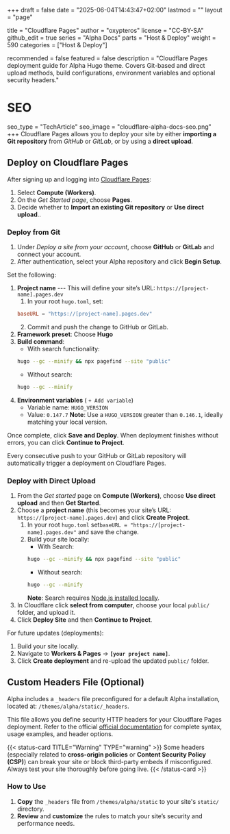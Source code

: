 +++
draft = false
date = "2025-06-04T14:43:47+02:00"
lastmod = ""
layout = "page"

title = "Cloudflare Pages"
author = "oxypteros"
license = "CC-BY-SA"
github_edit = true
series = "Alpha Docs"
  parts = "Host & Deploy"
  weight = 590
categories = ["Host & Deploy"]

recommended = false
featured = false
description = "Cloudflare Pages deployment guide for Alpha Hugo theme. Covers Git-based and direct upload methods, build configurations, environment variables and optional security headers."
# SEO
seo_type = "TechArticle"
seo_image = "cloudflare-alpha-docs-seo.png"
+++
Cloudflare Pages allows you to deploy your site by either **importing a Git repository** from *GitHub* or *GitLab*, or by using a **direct upload**.

## Deploy on Cloudflare Pages
After signing up and logging into [Cloudflare Pages](https://pages.cloudflare.com/):

1. Select **Compute (Workers)**.
2. On the *Get Started page*, choose **Pages**.
3. Decide whether to **Import an existing Git repository** or **Use direct upload**..

### Deploy from Git
1. Under *Deploy a site from your account*, choose **GitHub** or **GitLab** and connect your account.
2. After authentication, select your Alpha repository and click **Begin Setup**.

Set the following:
1. **Project name** --- This will define your site’s URL: `https://[project-name].pages.dev`
    1. In your root `hugo.toml`, set: 
      ```toml
      baseURL = "https://[project-name].pages.dev"
      ```
    2. Commit and push the change to GitHub or GitLab.
2. **Framework preset**: Choose **Hugo**
3. **Build command**:
    - With search functionality: 
    ```bash
    hugo --gc --minify && npx pagefind --site "public"
    ```
    - Without search: 
    ```bash
    hugo --gc --minify
    ```
4. **Environment variables** ( `+ Add variable`)
    - Variable name: `HUGO_VERSION`
    - Value: `0.147.7`
    **Note**: Use a `HUGO_VERSION` greater than `0.146.1`, ideally matching your local version.

Once complete, click **Save and Deploy**. 
When deployment finishes without errors, you can click **Continue to Project**.

Every consecutive push to your GitHub or GitLab repository will automatically trigger a deployment on Cloudflare Pages.

### Deploy with Direct Upload
1. From the *Get started* page on  **Compute (Workers)**,  choose **Use direct upload** and then **Get Started**.
2. Choose a **project name** (this becomes your site’s URL: `https://[project-name].pages.dev`) and click **Create Project**.
    1. In your root `hugo.toml` set`baseURL = "https://[project-name].pages.dev"` and save the change.
    2. Build your site locally:
        - With Search: 
        ```bash
        hugo --gc --minify && npx pagefind --site "public"
        ```
        - Without search: 
        ```bash
        hugo --gc --minify
        ```
        **Note**: Search requires [Node.js installed locally](/docs/developing-alpha/install-node).
3. In Cloudflare click **select from computer**, choose your local `public/` folder, and upload it.
4. Click **Deploy Site** and then **Continue to Project**.

For future updates (deployments):
1. Build your site locally.
2. Navigate to **Workers & Pages** → **`[your project name]`**.
3. Click **Create deployment** and re-upload the updated `public/` folder.

## Custom Headers File (Optional)
Alpha includes a `_headers` file preconfigured for a default Alpha installation, located at: `/themes/alpha/static/_headers`. 

This file allows you define security HTTP headers for your Cloudflare Pages deployment. Refer to the official [official documentation](https://developers.cloudflare.com/pages/configuration/headers/) for complete syntax, usage examples, and header options.

{{< status-card TITLE="Warning" TYPE="warning" >}}
Some headers (especially related to **cross-origin policies** or **Content Security Policy (CSP)**) can break your site or block third-party embeds if misconfigured. Always test your site thoroughly before going live.
{{< /status-card >}}
### How to Use
1. **Copy** the `_headers` file from `/themes/alpha/static` to your site's `static/` directory.
2. **Review** and **customize** the rules to match your site’s security and performance needs.
